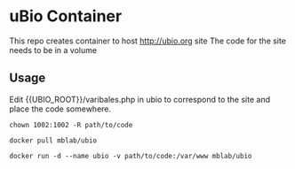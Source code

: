 uBio Container
==============

This repo creates container to host http://ubio.org site
The code for the site needs to be in a volume

Usage
-----

Edit {{UBIO_ROOT}}/varibales.php in  ubio to correspond to the site and place
the code somewhere.

```
chown 1002:1002 -R path/to/code

docker pull mblab/ubio

docker run -d --name ubio -v path/to/code:/var/www mblab/ubio
```
